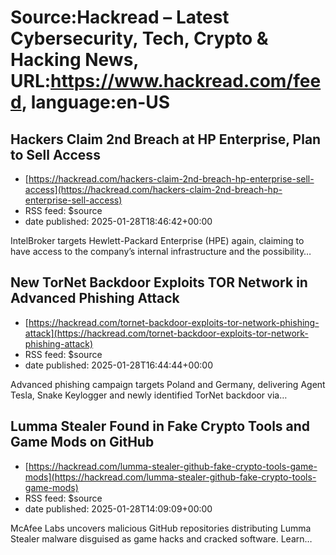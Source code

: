 # Source:Hackread – Latest Cybersecurity, Tech, Crypto & Hacking News, URL:https://www.hackread.com/feed, language:en-US

## Hackers Claim 2nd Breach at HP Enterprise, Plan to Sell Access
 - [https://hackread.com/hackers-claim-2nd-breach-hp-enterprise-sell-access](https://hackread.com/hackers-claim-2nd-breach-hp-enterprise-sell-access)
 - RSS feed: $source
 - date published: 2025-01-28T18:46:42+00:00

IntelBroker targets Hewlett-Packard Enterprise (HPE) again, claiming to have access to the company&#8217;s internal infrastructure and the possibility&#8230;

## New TorNet Backdoor Exploits TOR Network in Advanced Phishing Attack
 - [https://hackread.com/tornet-backdoor-exploits-tor-network-phishing-attack](https://hackread.com/tornet-backdoor-exploits-tor-network-phishing-attack)
 - RSS feed: $source
 - date published: 2025-01-28T16:44:44+00:00

Advanced phishing campaign targets Poland and Germany, delivering Agent Tesla, Snake Keylogger and newly identified TorNet backdoor via&#8230;

## Lumma Stealer Found in Fake Crypto Tools and Game Mods on GitHub
 - [https://hackread.com/lumma-stealer-github-fake-crypto-tools-game-mods](https://hackread.com/lumma-stealer-github-fake-crypto-tools-game-mods)
 - RSS feed: $source
 - date published: 2025-01-28T14:09:09+00:00

McAfee Labs uncovers malicious GitHub repositories distributing Lumma Stealer malware disguised as game hacks and cracked software. Learn&#8230;

